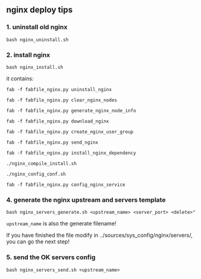 ## nginx deploy tips

### 1. uninstall old nginx
```
bash nginx_uninstall.sh
```

### 2. install nginx
```
bash nginx_install.sh
```
it contains:

```
fab -f fabfile_nginx.py uninstall_nginx

fab -f fabfile_nginx.py clear_nginx_nodes

fab -f fabfile_nginx.py generate_nginx_node_info

fab -f fabfile_nginx.py download_nginx

fab -f fabfile_nginx.py create_nginx_user_group

fab -f fabfile_nginx.py send_nginx

fab -f fabfile_nginx.py install_nginx_dependency

./nginx_compile_install.sh

./nginx_config_conf.sh

fab -f fabfile_nginx.py config_nginx_service
```

### 4. generate the nginx upstream and servers template

```
bash nginx_servers_generate.sh <upstream_name> <server_port> <delete>"

```

`upstream_name` is also the generate filename!

If you have finished the file modify in ../sources/sys_config/nginx/servers/,
you can go the next step!

### 5. send the OK servers config
```
bash nginx_servers_send.sh <upstream_name>
```